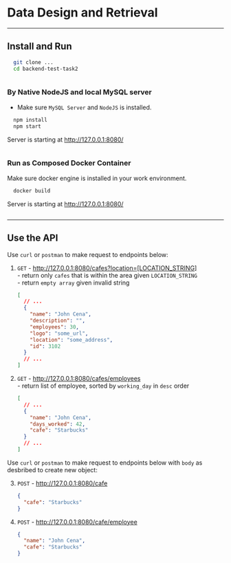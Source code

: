 # Data Design and Retrieval

---

## Install and Run

```sh
  git clone ...
  cd backend-test-task2
```

![]()

### By Native NodeJS and local MySQL server

- Make sure `MySQL Server` and `NodeJS` is installed.

```sh
  npm install
  npm start
```

Server is starting at http://127.0.0.1:8080/

![]()

### Run as Composed Docker Container

Make sure docker engine is installed in your work environment.

```sh
  docker build
```

Server is starting at http://127.0.0.1:8080/

![]()

---

## Use the API

Use `curl` or `postman` to make request to endpoints below:

1. `GET` - http://127.0.0.1:8080/cafes?location=[LOCATION_STRING]
   <br />- return only `cafes` that is within the area given `LOCATION_STRING`
   <br />- return `empty array` given invalid string

   ```json
   [
     // ...
     {
       "name": "John Cena",
       "description": "",
       "employees": 30,
       "logo": "some_url",
       "location": "some_address",
       "id": 3102
     }
     // ...
   ]
   ```

2. `GET` - http://127.0.0.1:8080/cafes/employees
   <br />- return list of employee, sorted by `working_day` in `desc` order

   ```json
   [
     // ...
     {
       "name": "John Cena",
       "days_worked": 42,
       "cafe": "Starbucks"
     }
     // ...
   ]
   ```

Use `curl` or `postman` to make request to endpoints below with `body` as desbribed to create new object:

3. `POST` - http://127.0.0.1:8080/cafe

   ```json
   {
     "cafe": "Starbucks"
   }
   ```

4. `POST` - http://127.0.0.1:8080/cafe/employee

   ```json
   {
     "name": "John Cena",
     "cafe": "Starbucks"
   }
   ```
